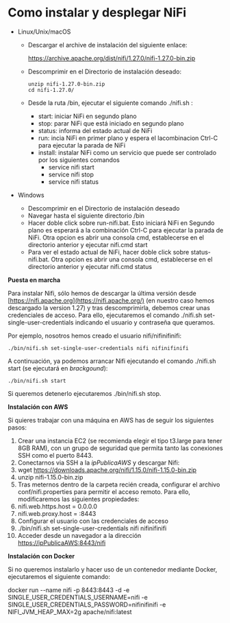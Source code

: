 # Como instalar y desplegar NiFi

- Linux/Unix/macOS
  - Descargar el archive de instalación del siguiente enlace:

    <https://archive.apache.org/dist/nifi/1.27.0/nifi-1.27.0-bin.zip>
  - Descomprimir en el Directorio de instalación deseado:
    ```
    unzip nifi-1.27.0-bin.zip
    cd nifi-1.27.0/
    ```

  - Desde la ruta <installdir>/bin, ejecutar el siguiente comando ./nifi.sh <command>:
    - start: iniciar NiFi en segundo plano
    - stop: parar NiFi que está iniciado en segundo plano
    - status: informa del estado actual de NiFi
    - run: incia NiFi en primer plano y espera el lacombinacion Ctrl-C para ejecutar la parada de NiFi
    - install: instalar NiFi como un servicio que puede ser controlado por los siguientes comandos
      - service nifi start
      - service nifi stop
      - service nifi status
     
- Windows
  - Descomprimir en el Directorio de instalación deseado
  - Navegar hasta el siguiente directorio <installdir>/bin
  - Hacer doble click sobre run-nifi.bat. Esto iniciará NiFi en Segundo plano es esperará a la combinación Ctrl-C para ejecutar la parada de NiFi.
    Otra opcion es abrir una consola cmd, establecerse en el directorio anterior y ejecutar nifi.cmd start
  - Para ver el estado actual de NiFi, hacer doble click sobre status-nifi.bat.
    Otra opcion es abrir una consola cmd, establecerse en el directorio anterior y ejecutar nifi.cmd status

**Puesta en marcha**

Para instalar Nifi, sólo hemos de descargar la última versión desde [https://nifi.apache.org](https://nifi.apache.org/) (en nuestro caso hemos descargado la version 1.27) y tras descomprimirla, debemos crear unas credenciales de acceso. Para ello, ejecutaremos el comando ./nifi.sh set-single-user-credentials <username> <password> indicando el usuario y contraseña que queramos.

Por ejemplo, nosotros hemos creado el usuario nifi/nifinifinifi:
```
./bin/nifi.sh set-single-user-credentials nifi nifinifinifi
```
A continuación, ya podemos arrancar Nifi ejecutando el comando ./nifi.sh start (se ejecutará en *brackgound*):
```
./bin/nifi.sh start
```
Si queremos detenerlo ejecutaremos ./bin/nifi.sh stop.

**Instalación con AWS**

Si quieres trabajar con una máquina en AWS has de seguir los siguientes pasos:

1. Crear una instancia EC2 (se recomienda elegir el tipo t3.large para tener 8GB RAM), con un grupo de seguridad que permita tanto las conexiones SSH como el puerto 8443.
1. Conectarnos via SSH a la *ipPublicaAWS* y descargar Nifi:
1. wget https://downloads.apache.org/nifi/1.15.0/nifi-1.15.0-bin.zip
1. unzip nifi-1.15.0-bin.zip
1. Tras meternos dentro de la carpeta recién creada, configurar el archivo conf/nifi.properties para permitir el acceso remoto. Para ello, modificaremos las siguientes propiedades:
1. nifi.web.https.host = 0.0.0.0
1. nifi.web.proxy.host = <ipPublicaAWS>:8443
1. Configurar el usuario con las credenciales de acceso
1. ./bin/nifi.sh set-single-user-credentials nifi nifinifinifi
1. Acceder desde un navegador a la dirección [https://ipPublicaAWS:8443/nifi](https://ippublicaaws:8443/nifi)

**Instalación con Docker**

Si no queremos instalarlo y hacer uso de un contenedor mediante Docker, ejecutaremos el siguiente comando:

docker run --name nifi -p 8443:8443 -d -e SINGLE\_USER\_CREDENTIALS\_USERNAME=nifi -e  SINGLE\_USER\_CREDENTIALS\_PASSWORD=nifinifinifi -e NIFI\_JVM\_HEAP\_MAX=2g apache/nifi:latest



